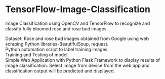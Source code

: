 # TensorFlow-Image-Classification

Image Classification using OpenCV and TensorFlow to recognize and classify fully bloomed rose and rose bud images. 

Dataset: Rose and rose bud images obtained from Google using web scraping Python libraries-BeautifulSoup, request.  
Python automation script to label training images.  
Training and Testing of model.  
Simple Web Application with Python Flask Framework to display results of image classification. Select image from device from the web app and classification output will be predicted and displayed.
